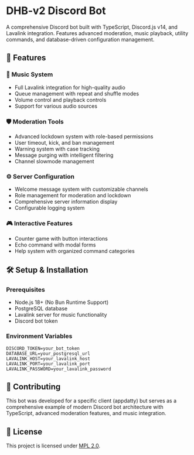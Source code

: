 # DHB-v2 Discord Bot

A comprehensive Discord bot built with TypeScript, Discord.js v14, and Lavalink integration. Features advanced moderation, music playback, utility commands, and database-driven configuration management.

## 🚀 Features
### 🎵 Music System
- Full Lavalink integration for high-quality audio
- Queue management with repeat and shuffle modes
- Volume control and playback controls
- Support for various audio sources

### 🛡️ Moderation Tools
- Advanced lockdown system with role-based permissions
- User timeout, kick, and ban management
- Warning system with case tracking
- Message purging with intelligent filtering
- Channel slowmode management

### ⚙️ Server Configuration
- Welcome message system with customizable channels
- Role management for moderation and lockdown
- Comprehensive server information display
- Configurable logging system

### 🎮 Interactive Features
- Counter game with button interactions
- Echo command with modal forms
- Help system with organized command categories

## 🛠️ Setup & Installation

### Prerequisites
- Node.js 18+ (No Bun Runtime Support)
- PostgreSQL database
- Lavalink server for music functionality
- Discord bot token

### Environment Variables
```env
DISCORD_TOKEN=your_bot_token
DATABASE_URL=your_postgresql_url
LAVALINK_HOST=your_lavalink_host
LAVALINK_PORT=your_lavalink_port
LAVALINK_PASSWORD=your_lavalink_password
```

## 🤝 Contributing
This bot was developed for a specific client (appdatty) but serves as a comprehensive example of modern Discord bot architecture with TypeScript, advanced moderation features, and music integration.

## 📝 License
This project is licensed under [MPL 2.0](/LICENSE).